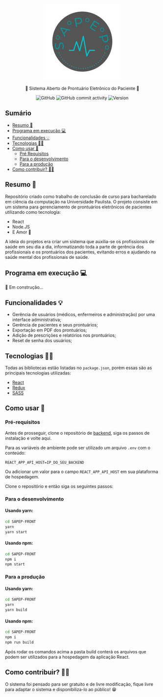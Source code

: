 <p align="center">
    <img alt="SAPEP" title="#SAPEP" src="./public/logo.svg" width="250px" />
</p>

<p align="center">🏥 Sistema Aberto de Prontuário Eletrônico do Paciente 🏥</p>

<div align="center">

![GitHub](https://img.shields.io/github/license/CC-UNIP-CAMPINAS/SAPEP-front)
![GitHub commit activity](https://img.shields.io/github/commit-activity/m/CC-UNIP-CAMPINAS/SAPEP-front)
![Version](https://img.shields.io/badge/version-1.0.1-green)

</div>

## Sumário

<!--ts-->
   * [Resumo 🚀](#resumo-)
   * [Programa em execução 💻](#programa-em-execução)
   * [Funcionalidades 💡](#funcionalidades-)
   * [Tecnologias 👨‍💻](#tecnologias-)
   * [Como usar 🔧](#como-usar-)
      * [Pré Requisitos](#pre-requisitos)
      * [Para o desenvolvimento](#para-o-desenvolvimento)
      * [Para a produção](#para-a-produção)
   * [Como contribuir? 🤜🤛](#como-contribuir-)
<!--te-->

## Resumo 🚀

Repositório criado como trabalho de conclusão de curso para bacharelado em ciência da computação na Universidade Paulista.
O projeto consiste em um sistema para gerenciamento de prontuários eletrônicos de pacientes utilizando como tecnologia:

-   React
-   Node.JS
-   E Amor 💝

A ideia do projetos era criar um sistema que auxilia-se os profissionais de saúde em seu dia a dia, informatizando toda a parte de gerência dos profissionais e os prontuários dos pacientes, evitando erros e ajudando na saúde mental dos profissionais de saúde.

## Programa em execução 💻

🚧 Em construção...

## Funcionalidades 💡

-   Gerência de usuários (médicos, enfermeiros e administração) por uma interface administrativa;
-   Gerência de pacientes e seus prontuários;
-   Exportação em PDF dos prontuários;
-   Adição de prescrições e relatórios nos prontuários;
-   Reset de senha dos usuários;

## Tecnologias 👨‍💻

Todas as bibliotecas estão listadas no `package.json`, porém essas são as principais tecnologias utilizadas:

-   [React](https://pt-br.reactjs.org/)
-   [Redux](https://redux.js.org/)
-   [SASS](https://sass-lang.com/)

## Como usar 🔧

### Pré-requisitos
Antes de prosseguir, clone o repositório de [backend](https://github.com/CC-UNIP-CAMPINAS/SAPEP-back), siga os passos de instalação e volte aqui.

Para as variáveis de ambiente pode ser utilizado um arquivo `.env` com o conteúdo: 

```
REACT_APP_API_HOST=IP_DO_SEU_BACKEND
```

Ou adicionar um valor para o campo `REACT_APP_API_HOST` em sua plataforma de hospedagem.

Clone o repositório e então siga os seguintes passos:

### Para o desenvolvimento

#### Usando yarn:

```sh
cd SAPEP-FRONT
yarn
yarn start
```

#### Usando npm:

```sh
cd SAPEP-FRONT
npm i
npm start
```

### Para a produção

#### Usando yarn:

```sh
cd SAPEP-FRONT
yarn
yarn build
```

#### Usando npm:

```sh
cd SAPEP-FRONT
npm i
npm run build
```

Após rodar os comandos acima a pasta build conterá os arquivos que podem ser utilizados para a hospedagem da aplicação React.

## Como contribuir? 🤜🤛

O sistema foi pensado para ser gratuito e de livre modificação, fique livre para adaptar o sistema e disponibiliza-lo ao público! 😁
